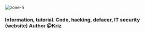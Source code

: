 ![zone-h](https://scontent-sit4-1.xx.fbcdn.net/v/t1.0-9/14520589_366711553718040_3612430608720515518_n.png?oh=53422716e4cf2801fac2da6fabc2ddf9&oe=59097F5E)

### Information, tutorial. Code, hacking, defacer, IT security (website) Author @Kriz
